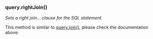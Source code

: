### query.rightJoin()

*Sets a right join... clause for the SQL statement.*

This method is similar to [query.join()](#queryjoin), please check the 
documentation above.